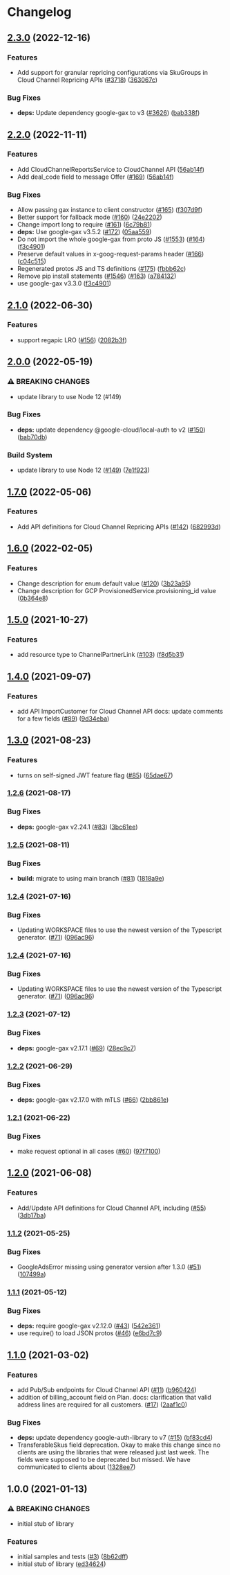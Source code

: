 # Changelog

## [2.3.0](https://github.com/googleapis/google-cloud-node/compare/channel-v2.2.0...channel-v2.3.0) (2022-12-16)


### Features

* Add support for granular repricing configurations via SkuGroups in Cloud Channel Repricing APIs ([#3718](https://github.com/googleapis/google-cloud-node/issues/3718)) ([363067c](https://github.com/googleapis/google-cloud-node/commit/363067cf54df2d3fa2f6afe1bf11506eadac68e3))


### Bug Fixes

* **deps:** Update dependency google-gax to v3 ([#3626](https://github.com/googleapis/google-cloud-node/issues/3626)) ([bab338f](https://github.com/googleapis/google-cloud-node/commit/bab338f0dd566df02fb3c41ce4af17439126892e))

## [2.2.0](https://github.com/googleapis/nodejs-channel/compare/v2.1.0...v2.2.0) (2022-11-11)


### Features

* Add CloudChannelReportsService to CloudChannel API ([56ab14f](https://github.com/googleapis/nodejs-channel/commit/56ab14fcfb242de8a767cb4c52444728404dc5ad))
* Add deal_code field to message Offer ([#169](https://github.com/googleapis/nodejs-channel/issues/169)) ([56ab14f](https://github.com/googleapis/nodejs-channel/commit/56ab14fcfb242de8a767cb4c52444728404dc5ad))


### Bug Fixes

* Allow passing gax instance to client constructor ([#165](https://github.com/googleapis/nodejs-channel/issues/165)) ([f307d9f](https://github.com/googleapis/nodejs-channel/commit/f307d9f9560dc07a8e0c3e36972b1af2519f8aca))
* Better support for fallback mode ([#160](https://github.com/googleapis/nodejs-channel/issues/160)) ([24e2202](https://github.com/googleapis/nodejs-channel/commit/24e220281861c3a1b4e4ee8931c53c478635ec8f))
* Change import long to require ([#161](https://github.com/googleapis/nodejs-channel/issues/161)) ([6c79b81](https://github.com/googleapis/nodejs-channel/commit/6c79b81b8957826c264f44b68b972afd80bcbe6d))
* **deps:** Use google-gax v3.5.2 ([#172](https://github.com/googleapis/nodejs-channel/issues/172)) ([05aa559](https://github.com/googleapis/nodejs-channel/commit/05aa5596a60309fa175b9f20068e722580e2fe42))
* Do not import the whole google-gax from proto JS ([#1553](https://github.com/googleapis/nodejs-channel/issues/1553)) ([#164](https://github.com/googleapis/nodejs-channel/issues/164)) ([f3c4901](https://github.com/googleapis/nodejs-channel/commit/f3c490112a9ceb5ff8c200290489cdb0fd971054))
* Preserve default values in x-goog-request-params header ([#166](https://github.com/googleapis/nodejs-channel/issues/166)) ([c04c515](https://github.com/googleapis/nodejs-channel/commit/c04c515049598c1f4353e64e1e94731f8c72324e))
* Regenerated protos JS and TS definitions ([#175](https://github.com/googleapis/nodejs-channel/issues/175)) ([fbbb62c](https://github.com/googleapis/nodejs-channel/commit/fbbb62c7b3cbaa36129412a7ca9aaa5613817260))
* Remove pip install statements ([#1546](https://github.com/googleapis/nodejs-channel/issues/1546)) ([#163](https://github.com/googleapis/nodejs-channel/issues/163)) ([a784132](https://github.com/googleapis/nodejs-channel/commit/a78413205e4b7a14897f439c4d37fe2d62a343e2))
* use google-gax v3.3.0 ([f3c4901](https://github.com/googleapis/nodejs-channel/commit/f3c490112a9ceb5ff8c200290489cdb0fd971054))

## [2.1.0](https://github.com/googleapis/nodejs-channel/compare/v2.0.0...v2.1.0) (2022-06-30)


### Features

* support regapic LRO ([#156](https://github.com/googleapis/nodejs-channel/issues/156)) ([2082b3f](https://github.com/googleapis/nodejs-channel/commit/2082b3fdb4b1214ae9a70fa9e575231167a02a06))

## [2.0.0](https://github.com/googleapis/nodejs-channel/compare/v1.7.0...v2.0.0) (2022-05-19)


### ⚠ BREAKING CHANGES

* update library to use Node 12 (#149)

### Bug Fixes

* **deps:** update dependency @google-cloud/local-auth to v2 ([#150](https://github.com/googleapis/nodejs-channel/issues/150)) ([bab70db](https://github.com/googleapis/nodejs-channel/commit/bab70db6eb59f73d15f2a80cc99e51b83eb9f1bf))


### Build System

* update library to use Node 12 ([#149](https://github.com/googleapis/nodejs-channel/issues/149)) ([7e1f923](https://github.com/googleapis/nodejs-channel/commit/7e1f9233f502af839b00a7fcbb2ca10017c5e026))

## [1.7.0](https://github.com/googleapis/nodejs-channel/compare/v1.6.0...v1.7.0) (2022-05-06)


### Features

* Add API definitions for Cloud Channel Repricing APIs ([#142](https://github.com/googleapis/nodejs-channel/issues/142)) ([682993d](https://github.com/googleapis/nodejs-channel/commit/682993da96720de44fb2c705d9636234a75cbeba))

## [1.6.0](https://github.com/googleapis/nodejs-channel/compare/v1.5.0...v1.6.0) (2022-02-05)


### Features

* Change description for enum default value ([#120](https://github.com/googleapis/nodejs-channel/issues/120)) ([3b23a95](https://github.com/googleapis/nodejs-channel/commit/3b23a9556ce8fbf17ab5a8bfbd1697f69efcc689))
* Change description for GCP ProvisionedService.provisioning_id value ([0b364e8](https://github.com/googleapis/nodejs-channel/commit/0b364e808302e058c1c8da24a91ec61a3024af27))

## [1.5.0](https://www.github.com/googleapis/nodejs-channel/compare/v1.4.0...v1.5.0) (2021-10-27)


### Features

* add resource type to ChannelPartnerLink ([#103](https://www.github.com/googleapis/nodejs-channel/issues/103)) ([f8d5b31](https://www.github.com/googleapis/nodejs-channel/commit/f8d5b3197062591ce38c2d648412e7c80f0d5fc3))

## [1.4.0](https://www.github.com/googleapis/nodejs-channel/compare/v1.3.0...v1.4.0) (2021-09-07)


### Features

* add API ImportCustomer for Cloud Channel API docs: update comments for a few fields ([#89](https://www.github.com/googleapis/nodejs-channel/issues/89)) ([9d34eba](https://www.github.com/googleapis/nodejs-channel/commit/9d34eba73691c71fd219fc6e9faa4e6a6102e1f4))

## [1.3.0](https://www.github.com/googleapis/nodejs-channel/compare/v1.2.6...v1.3.0) (2021-08-23)


### Features

* turns on self-signed JWT feature flag ([#85](https://www.github.com/googleapis/nodejs-channel/issues/85)) ([65dae67](https://www.github.com/googleapis/nodejs-channel/commit/65dae67657fc23358570ff6c0ef8fc7dd39c1cb9))

### [1.2.6](https://www.github.com/googleapis/nodejs-channel/compare/v1.2.5...v1.2.6) (2021-08-17)


### Bug Fixes

* **deps:** google-gax v2.24.1 ([#83](https://www.github.com/googleapis/nodejs-channel/issues/83)) ([3bc61ee](https://www.github.com/googleapis/nodejs-channel/commit/3bc61ee644201ed01eb978a646cd95fa8ba9621e))

### [1.2.5](https://www.github.com/googleapis/nodejs-channel/compare/v1.2.4...v1.2.5) (2021-08-11)


### Bug Fixes

* **build:** migrate to using main branch ([#81](https://www.github.com/googleapis/nodejs-channel/issues/81)) ([1818a9e](https://www.github.com/googleapis/nodejs-channel/commit/1818a9e5744ddce7799b75d2e094155bb84aa993))

### [1.2.4](https://www.github.com/googleapis/nodejs-channel/compare/v1.2.3...v1.2.4) (2021-07-16)


### Bug Fixes

* Updating WORKSPACE files to use the newest version of the Typescript generator. ([#71](https://www.github.com/googleapis/nodejs-channel/issues/71)) ([096ac96](https://www.github.com/googleapis/nodejs-channel/commit/096ac96502d91645cf5c539bc94bcf46599d9533))

### [1.2.4](https://www.github.com/googleapis/nodejs-channel/compare/v1.2.3...v1.2.4) (2021-07-16)


### Bug Fixes

* Updating WORKSPACE files to use the newest version of the Typescript generator. ([#71](https://www.github.com/googleapis/nodejs-channel/issues/71)) ([096ac96](https://www.github.com/googleapis/nodejs-channel/commit/096ac96502d91645cf5c539bc94bcf46599d9533))

### [1.2.3](https://www.github.com/googleapis/nodejs-channel/compare/v1.2.2...v1.2.3) (2021-07-12)


### Bug Fixes

* **deps:** google-gax v2.17.1 ([#69](https://www.github.com/googleapis/nodejs-channel/issues/69)) ([28ec9c7](https://www.github.com/googleapis/nodejs-channel/commit/28ec9c77e2ff3d87a51a6acd82dc0ea09c4a399a))

### [1.2.2](https://www.github.com/googleapis/nodejs-channel/compare/v1.2.1...v1.2.2) (2021-06-29)


### Bug Fixes

* **deps:** google-gax v2.17.0 with mTLS ([#66](https://www.github.com/googleapis/nodejs-channel/issues/66)) ([2bb861e](https://www.github.com/googleapis/nodejs-channel/commit/2bb861ecafe3851d97429aca7fdb9dbc47f1c4d5))

### [1.2.1](https://www.github.com/googleapis/nodejs-channel/compare/v1.2.0...v1.2.1) (2021-06-22)


### Bug Fixes

* make request optional in all cases ([#60](https://www.github.com/googleapis/nodejs-channel/issues/60)) ([97f7100](https://www.github.com/googleapis/nodejs-channel/commit/97f7100ac2cc40a783ec2bcd5a535f4e5999889d))

## [1.2.0](https://www.github.com/googleapis/nodejs-channel/compare/v1.1.2...v1.2.0) (2021-06-08)


### Features

* Add/Update API definitions for Cloud Channel API, including ([#55](https://www.github.com/googleapis/nodejs-channel/issues/55)) ([3db17ba](https://www.github.com/googleapis/nodejs-channel/commit/3db17ba086e1da649e905ba4235c1dc64bd1a883))

### [1.1.2](https://www.github.com/googleapis/nodejs-channel/compare/v1.1.1...v1.1.2) (2021-05-25)


### Bug Fixes

* GoogleAdsError missing using generator version after 1.3.0 ([#51](https://www.github.com/googleapis/nodejs-channel/issues/51)) ([107499a](https://www.github.com/googleapis/nodejs-channel/commit/107499a1eec09021e72ad8b1b75f644f6644f8a9))

### [1.1.1](https://www.github.com/googleapis/nodejs-channel/compare/v1.1.0...v1.1.1) (2021-05-12)


### Bug Fixes

* **deps:** require google-gax v2.12.0 ([#43](https://www.github.com/googleapis/nodejs-channel/issues/43)) ([542e361](https://www.github.com/googleapis/nodejs-channel/commit/542e361d7f932359b0f793d4d3781be089360de1))
* use require() to load JSON protos ([#46](https://www.github.com/googleapis/nodejs-channel/issues/46)) ([e6bd7c9](https://www.github.com/googleapis/nodejs-channel/commit/e6bd7c9765f102577a9b3d84c3f8b88b36571df5))

## [1.1.0](https://www.github.com/googleapis/nodejs-channel/compare/v1.0.0...v1.1.0) (2021-03-02)


### Features

* add Pub/Sub endpoints for Cloud Channel API ([#11](https://www.github.com/googleapis/nodejs-channel/issues/11)) ([b960424](https://www.github.com/googleapis/nodejs-channel/commit/b9604240d4ec9d4a5dcf897f32bdde9601a9e34a))
* addition of billing_account field on Plan. docs: clarification that valid address lines are required for all customers. ([#17](https://www.github.com/googleapis/nodejs-channel/issues/17)) ([2aaf1c0](https://www.github.com/googleapis/nodejs-channel/commit/2aaf1c05df23b2c4b833d2d2306f6d91dd6385c8))


### Bug Fixes

* **deps:** update dependency google-auth-library to v7 ([#15](https://www.github.com/googleapis/nodejs-channel/issues/15)) ([bf83cd4](https://www.github.com/googleapis/nodejs-channel/commit/bf83cd46b0be42acca06ce413471a82826ad83b8))
* TransferableSkus field deprecation. Okay to make this change since no clients are using the libraries that were released just last week. The fields were supposed to be deprecated but missed. We have communicated to clients about ([1328ee7](https://www.github.com/googleapis/nodejs-channel/commit/1328ee72f6df6673db77c9aed58a9e5146363c3b))

## 1.0.0 (2021-01-13)


### ⚠ BREAKING CHANGES

* initial stub of library

### Features

* initial samples and tests ([#3](https://www.github.com/googleapis/nodejs-channel/issues/3)) ([8b62dff](https://www.github.com/googleapis/nodejs-channel/commit/8b62dff1ef30649bcecadde8e862dce85446a2de))
* initial stub of library ([ed34624](https://www.github.com/googleapis/nodejs-channel/commit/ed34624b07494fcab099b621d5e60a8c5e107a1d))
